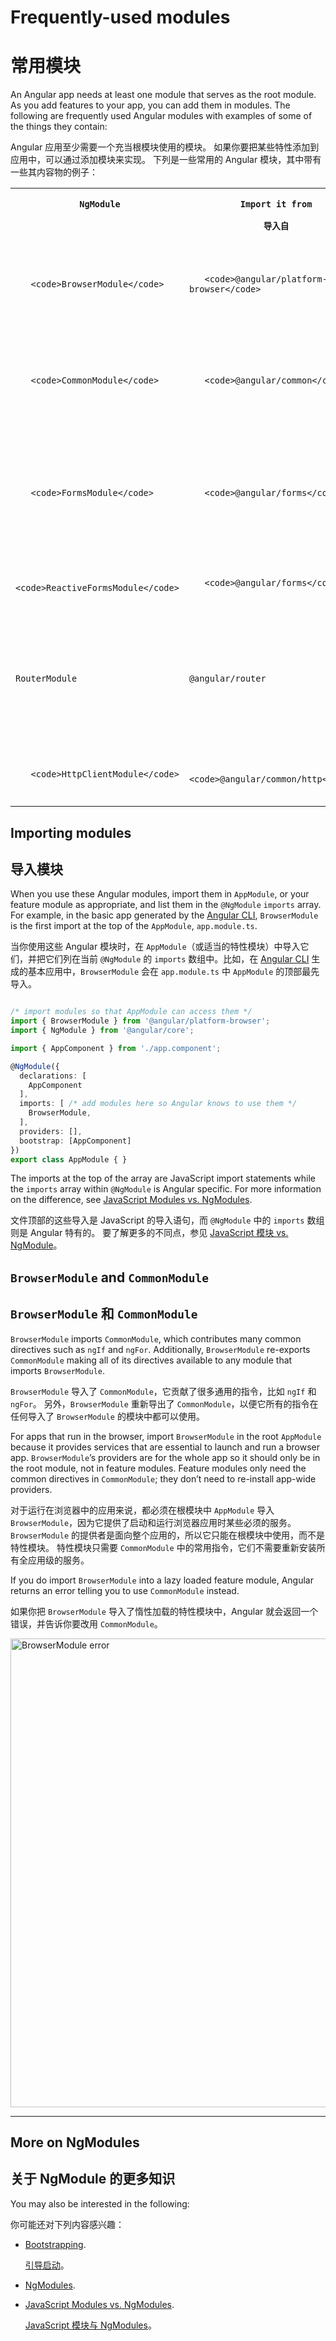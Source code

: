 # Frequently-used modules

# 常用模块

An Angular app needs at least one module that serves as the root module.
As you add features to your app, you can add them in modules.
The following are frequently used Angular modules with examples
of some of the things they contain:

Angular 应用至少需要一个充当根模块使用的模块。
如果你要把某些特性添加到应用中，可以通过添加模块来实现。
下列是一些常用的 Angular 模块，其中带有一些其内容物的例子：

<table>

 <tr>

   <th style="vertical-align: top">

     NgModule

   </th>

   <th style="vertical-align: top">

     Import it from

     导入自

   </th>

   <th style="vertical-align: top">

     Why you use it

     为何使用

   </th>

 </tr>

 <tr>

   <td>

       <code>BrowserModule</code>

   </td>

   <td>

       <code>@angular/platform-browser</code>

   </td>

   <td>

       When you want to run your app in a browser

       当你想要在浏览器中运行应用时

   </td>

 </tr>

 <tr>

   <td>

       <code>CommonModule</code>

   </td>

   <td>

       <code>@angular/common</code>

   </td>

   <td>

       When you want to use <code>NgIf</code>, <code>NgFor</code>

       当你想要使用 <code>NgIf</code> 和 <code>NgFor</code> 时

   </td>

 </tr>

 <tr>

   <td>

       <code>FormsModule</code>

   </td>

   <td>

       <code>@angular/forms</code>

   </td>

   <td>

       When you want to build template driven forms (includes <code>NgModel</code>)

       当要构建模板驱动表单时（它包含 <code>NgModel</code> ）

   </td>
 </tr>

 <tr>

   <td>

       <code>ReactiveFormsModule</code>

   </td>

   <td>

       <code>@angular/forms</code>

   </td>

   <td>

       When you want to build reactive forms

       当要构建响应式表单时

   </td>
 </tr>

 <tr>
   <td><code>RouterModule</code></td>
   <td><code>@angular/router</code></td>
   <td>

   When you want to use <code>RouterLink</code>,<code>.forRoot()</code>, and <code>.forChild()</code>

   要使用路由功能，并且你要用到 <code>RouterLink</code>,<code>.forRoot()</code> 和 <code>.forChild()</code> 时

   </td>
 </tr>

 <tr>

   <td>

       <code>HttpClientModule</code>

   </td>

   <td>

       <code>@angular/common/http</code>

   </td>

   <td>

       When you want to talk to a server

       当你要和服务器对话时

   </td>
 </tr>

</table>

## Importing modules

## 导入模块

When you use these Angular modules, import them in `AppModule`,
or your feature module as appropriate, and list them in the `@NgModule`
`imports` array. For example, in the basic app generated by the [Angular CLI](cli),
`BrowserModule` is the first import at the top of the `AppModule`,
`app.module.ts`.

当你使用这些 Angular 模块时，在 `AppModule`（或适当的特性模块）中导入它们，并把它们列在当前 `@NgModule` 的 `imports` 数组中。比如，在 [Angular CLI](cli) 生成的基本应用中，`BrowserModule` 会在 `app.module.ts` 中 `AppModule` 的顶部最先导入。

```typescript

/* import modules so that AppModule can access them */
import { BrowserModule } from '@angular/platform-browser';
import { NgModule } from '@angular/core';

import { AppComponent } from './app.component';

@NgModule({
  declarations: [
    AppComponent
  ],
  imports: [ /* add modules here so Angular knows to use them */
    BrowserModule,
  ],
  providers: [],
  bootstrap: [AppComponent]
})
export class AppModule { }

```

The imports at the top of the array are JavaScript import statements
while the `imports` array within `@NgModule` is Angular specific.
For more information on the difference, see [JavaScript Modules vs. NgModules](guide/ngmodule-vs-jsmodule).

文件顶部的这些导入是 JavaScript 的导入语句，而 `@NgModule` 中的 `imports` 数组则是 Angular 特有的。
要了解更多的不同点，参见 [JavaScript 模块 vs. NgModule](guide/ngmodule-vs-jsmodule)。

## `BrowserModule` and `CommonModule`

## `BrowserModule` 和 `CommonModule`

`BrowserModule` imports `CommonModule`, which contributes many common
directives such as `ngIf` and `ngFor`. Additionally, `BrowserModule`
re-exports `CommonModule` making all of its directives available
to any module that imports `BrowserModule`.

`BrowserModule` 导入了 `CommonModule`，它贡献了很多通用的指令，比如 `ngIf` 和 `ngFor`。
另外，`BrowserModule` 重新导出了 `CommonModule`，以便它所有的指令在任何导入了 `BrowserModule` 的模块中都可以使用。

For apps that run in the browser, import `BrowserModule` in the
root `AppModule` because it provides services that are essential
to launch and run a browser app. `BrowserModule`’s providers
are for the whole app so it should only be in the root module,
not in feature modules. Feature modules only need the common
directives in `CommonModule`; they don’t need to re-install app-wide providers.

对于运行在浏览器中的应用来说，都必须在根模块中 `AppModule` 导入 `BrowserModule`，因为它提供了启动和运行浏览器应用时某些必须的服务。`BrowserModule` 的提供者是面向整个应用的，所以它只能在根模块中使用，而不是特性模块。
特性模块只需要 `CommonModule` 中的常用指令，它们不需要重新安装所有全应用级的服务。

If you do import `BrowserModule` into a lazy loaded feature module,
Angular returns an error telling you to use `CommonModule` instead.

如果你把 `BrowserModule` 导入了惰性加载的特性模块中，Angular 就会返回一个错误，并告诉你要改用 `CommonModule`。

<div class="lightbox">
  <img src="generated/images/guide/frequent-ngmodules/browser-module-error.gif" width=750 alt="BrowserModule error">
</div>

<hr />

## More on NgModules

## 关于 NgModule 的更多知识

You may also be interested in the following:

你可能还对下列内容感兴趣：

* [Bootstrapping](guide/bootstrapping).

   [引导启动](guide/bootstrapping)。

* [NgModules](guide/ngmodules).
* [JavaScript Modules vs. NgModules](guide/ngmodule-vs-jsmodule).

   [JavaScript 模块与 NgModules](guide/ngmodule-vs-jsmodule)。
